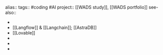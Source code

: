 alias::
tags:: #coding #AI 
project:: [[WADS study]], [[WADS portfolio]] 
see-also::

-
- [[Langflow]] & [[Langchain]]; [[AstraDB]]
- [[Lovable]]
-
-
-